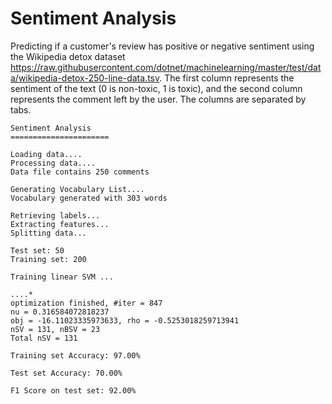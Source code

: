 # Sentiment Analysis

Predicting if a customer's review has positive or negative sentiment using the Wikipedia detox dataset <https://raw.githubusercontent.com/dotnet/machinelearning/master/test/data/wikipedia-detox-250-line-data.tsv>.
The first column represents the sentiment of the text (0 is non-toxic, 1 is toxic), and the second column represents the comment left by the user. The columns are separated by tabs.

```text
Sentiment Analysis
======================

Loading data....
Processing data....
Data file contains 250 comments

Generating Vocabulary List....
Vocabulary generated with 303 words

Retrieving labels...
Extracting features...
Splitting data...

Test set: 50
Training set: 200

Training linear SVM ...

....*
optimization finished, #iter = 847
nu = 0.316584072818237
obj = -16.11023335973633, rho = -0.5253018259713941
nSV = 131, nBSV = 23
Total nSV = 131

Training set Accuracy: 97.00%

Test set Accuracy: 70.00%

F1 Score on test set: 92.00%
```

